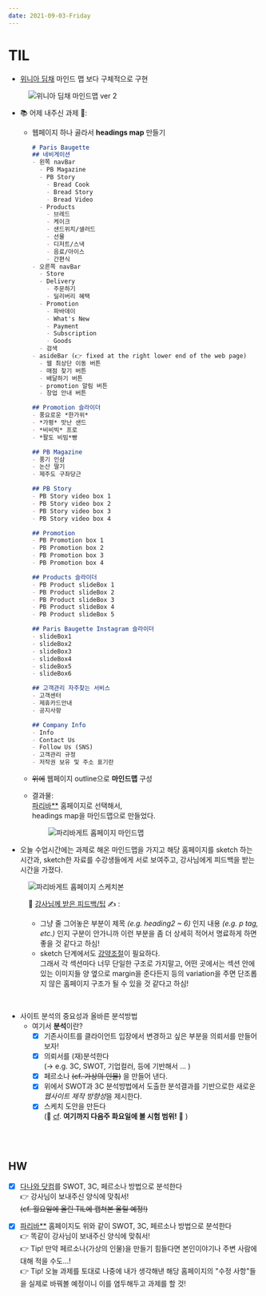 ```yaml
---
date: 2021-09-03-Friday
---
```


# TIL 

- [위니아 딤채](https://winiadimchae.com/main) 마인드 맵 보다 구체적으로 구현         

<img src="./images/위니아딤채_ver2.png" alt="위니아 딤채 마인드맵 ver 2" width="px" height="px" style="padding-left: 40px;" />

<br />

- 📚 어제 내주신 과제 📖:
  - 웹페이지 하나 골라서 **headings map** 만들기    
    ```markdown
    # Paris Baugette
    ## 네비게이션
    - 왼쪽 navBar
      - PB Magazine
      - PB Story 
        - Bread Cook
        - Bread Story 
        - Bread Video 
      - Products
        - 브레드
        - 케이크
        - 샌드위치/샐러드
        - 선물
        - 디저트/스낵
        - 음료/아이스
        - 간편식 
    - 오른쪽 navBar
      - Store 
      - Delivery 
        - 주문하기 
        - 딜리버리 혜택 
      - Promotion 
        - 파바데이
        - What's New
        - Payment
        - Subscription
        - Goods
      - 검색
    - asideBar (👉 fixed at the right lower end of the web page)
      - 웹 최상단 이동 버튼
      - 매점 찾기 버튼
      - 배달하기 버튼
      - promotion 알림 버튼
      - 창업 안내 버튼

    ## Promotion 슬라이더
    - 풍요로운 *한가위* 
    - *가평* 맛난 샌드 
    - *비비빅* 프로
    - *팔도 비빔*빵 

    ## PB Magazine
    - 풍기 인삼
    - 논산 딸기
    - 제주도 구좌당근

    ## PB Story 
    - PB Story video box 1
    - PB Story video box 2
    - PB Story video box 3
    - PB Story video box 4

    ## Promotion 
    - PB Promotion box 1
    - PB Promotion box 2
    - PB Promotion box 3
    - PB Promotion box 4

    ## Products 슬라이더 
    - PB Product slideBox 1
    - PB Product slideBox 2
    - PB Product slideBox 3
    - PB Product slideBox 4
    - PB Product slideBox 5

    ## Paris Baugette Instagram 슬라이더 
    - slideBox1
    - slideBox2
    - slideBox3
    - slideBox4
    - slideBox5
    - slideBox6

    ## 고객관리 자주찾는 서비스 
    - 고객센터
    - 제휴카드안내 
    - 공지사항

    ## Company Info
    - Info 
    - Contact Us
    - Follow Us (SNS)
    - 고객관리 규정
    - 저작권 보유 및 주소 표기란
    ```

  - ~~위에~~ 웹페이지 outline으로 **마인드맵** 구성 
  - 결과물:    
  [파리바**](https://www.paris.co.kr/) 홈페이지로 선택해서,        
  headings map을 마인드맵으로 만들었다.   

<img src="./images/parisBaguetteHeadingsMap2.png" alt="파리바게트 홉페이지 마인드맵" width="px" style="padding-left: 80px" />

- 오늘 수업시간에는 과제로 해온 마인드맵을 가지고 해당 홈페이지를 sketch 하는 시간과, sketch한 자료를 수강생들에게 서로 보여주고, 강사님에게 피드백을 받는 시간을 가졌다.     

<img src="./images/parisBaugetteSketch.png" alt="파리바게트 홉페이지 스케치본" width="px" style="padding-left: 40px" />

<ul style="padding-left: 40px; list-style: none;">
  <li> 👀 <u>강사님께 받은 피드백/팁</u> ✍️ :</li> 
  <ul>
    <li>
      그냥 줄 그어놓은 부분이 제목 <i>(e.g. heading2 ~ 6)</i> 인지 내용 <i>(e.g. p tag, etc.)</i> 인지 구분이 안가니까 이런 부분을 좀 더 상세히 적어서 명료하게 하면 좋을 것 같다고 하심!
    </li>
    <li>
      sketch 단계에서도 <u>강약조절</u>이 필요하다.<br /> 
      그래서 각 섹션마다 너무 단일한 구조로 가지말고, 어떤 곳에서는 섹션 안에 있는 이미지들 양 옆으로 margin을 준다든지 등의 variation을 주면 단조롭지 않은 홈페이지 구조가 될 수 있을 것 같다고 하심! 
    </li>
  </ul>
</ul>
<br />

- 사이트 분석의 중요성과 올바른 분석방법
  - 여기서 **분석**이란? 
    - [x] 기존사이트를 클라이언트 입장에서 변경하고 싶은 부분을 의뢰서를 만들어보자! 
    - [x] 의뢰서를 (재)분석한다    
    (→ e.g. 3C, SWOT, 기업컬러, 등에 기반해서 ... )
    -  [x] 페르소나 ~~(cf. 가상의 인물)~~ 을 만들어 낸다.   
    - [x] 위에서 SWOT과 3C 분석방법에서 도출한 분석결과를 기반으로한 새로운 *웹사이트 제작 방향성*을 제시한다.
    - [x] 스케치 도안을 만든다    
    (📝 <u>cf</u>. **여기까지 다음주 화요일에 볼 시험 범위!** 🥲 )

<br />
<br />

## HW
- [x]  [다나와 닷컴](http://prod.danawa.com/list/?cate=112756&src=adwords&kw=GN0404783&gclid=CjwKCAjwj8eJBhA5EiwAg3z0m9u2q--vLJ6qkN5sXZpu4uMxfRSzU9f4TN85fr08uuoP8aUz1URtWBoCC80QAvD_BwE)를 SWOT, 3C, 페르소나 방법으로 분석한다    
👉 강사님이 보내주신 양식에 맞춰서!      
~~(cf. 월요일에 올린 TIL에 캡쳐본 올릴 예정!)~~

- [x]  [파리바**](https://www.paris.co.kr/) 홈페이지도 위와 같이 SWOT, 3C, 페르소나 방법으로 분석한다    
👉 똑같이 강사님이 보내주신 양식에 맞춰서!         
👉 Tip! 만약 페르소나(가상의 인물)을 만들기 힘들다면 본인이야기나 주변 사람에 대해 적을 수도...!       
👉 Tip! 오늘 과제를 토대로 나중에 내가 생각해낸 해당 홈페이지의 "수정 사항"들을 실제로 바꿔볼 예정이니 이를 염두해두고 과제를 할 것!   
